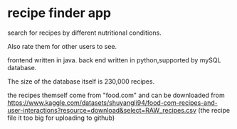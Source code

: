 # recipe finder app
 search for recipes by different nutritional conditions.
 
 Also rate them for other users to see. 
 
 frontend written in java. back end written in python,supported by mySQL database.
 
 The size of the database itself is 230,000 recipes.

 
 the recipes themself come from "food.com" and can be downloaded from https://www.kaggle.com/datasets/shuyangli94/food-com-recipes-and-user-interactions?resource=download&select=RAW_recipes.csv
(the recipe file it too big for uploading to github)
